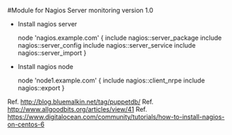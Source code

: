 #Module for Nagios Server monitoring version 1.0

* Install nagios server 

	node 'nagios.example.com' {
                include nagios::server_package
                include nagios::server_config
                include nagios::server_service
                include nagios::server_import
        }


* Install nagios node

	node 'node1.example.com' {
 		include nagios::client_nrpe
 		include nagios::export
	}	



Ref. http://blog.bluemalkin.net/tag/puppetdb/
Ref. http://www.allgoodbits.org/articles/view/41
Ref. https://www.digitalocean.com/community/tutorials/how-to-install-nagios-on-centos-6
